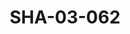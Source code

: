---
pid: SHA-03-062
title: SHA-03-062
language: ar
collection: شرحبيل احمد
original_label: 
rights: شرحبيل احمد
location_of_original: شرحبيل احمد
photographer_or_studio: 
scanned_from: photograph 10.1 by 15.1
_date: '1993'
location: الخرطوم
description: يعزف علي يعقوب ادم خليل كامل حسين
additional_notes: 
permission_display: 'yes'
on_server: 'no'
on_website: 'no'
permalink: "/archive/ar/sha-03-062.html"
layout: photo-page
---